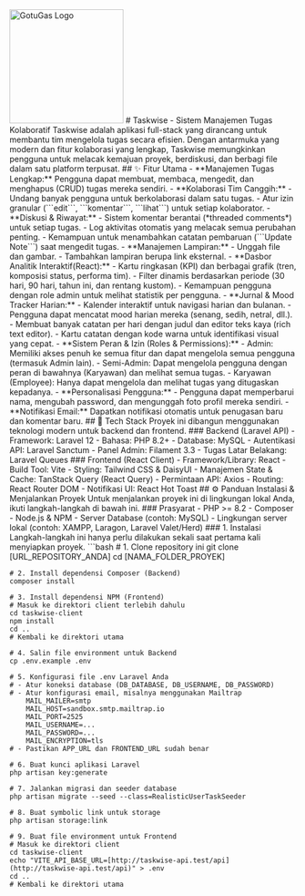 <img src="https://github.com/dewanggasz/Task-management/blob/main/taskwise-client/public/GOTUgas.svg" width="200" alt="GotuGas Logo">
# Taskwise - Sistem Manajemen Tugas Kolaboratif
Taskwise adalah aplikasi full-stack yang dirancang untuk membantu tim mengelola tugas secara efisien. Dengan antarmuka yang modern dan fitur kolaborasi yang lengkap, Taskwise memungkinkan pengguna untuk melacak kemajuan proyek, berdiskusi, dan berbagi file dalam satu platform terpusat.
## ✨ Fitur Utama
- **Manajemen Tugas Lengkap:** Pengguna dapat membuat, membaca, mengedit, dan menghapus (CRUD) tugas mereka sendiri.
- **Kolaborasi Tim Canggih:**
    - Undang banyak pengguna untuk berkolaborasi dalam satu tugas.
    - Atur izin granular (```edit```, ```komentar```, ```lihat```) untuk setiap kolaborator.
- **Diskusi & Riwayat:**
    - Sistem komentar berantai (*threaded comments*) untuk setiap tugas.
    - Log aktivitas otomatis yang melacak semua perubahan penting.
    - Kemampuan untuk menambahkan catatan pembaruan (```Update Note```) saat mengedit tugas.
- **Manajemen Lampiran:**
    - Unggah file dan gambar.
    - Tambahkan lampiran berupa link eksternal.
- **Dasbor Analitik Interaktif(React):**
    - Kartu ringkasan (KPI) dan berbagai grafik (tren, komposisi status, performa tim).
    - Filter dinamis berdasarkan periode (30 hari, 90 hari, tahun ini, dan rentang kustom).
    - Kemampuan pengguna dengan role admin untuk melihat statistik per pengguna.
- **Jurnal & Mood Tracker Harian:**
    - Kalender interaktif untuk navigasi harian dan bulanan.
    - Pengguna dapat mencatat mood harian mereka (senang, sedih, netral, dll.).
    - Membuat banyak catatan per hari dengan judul dan editor teks kaya (rich text editor).
    - Kartu catatan dengan kode warna untuk identifikasi visual yang cepat.
- **Sistem Peran & Izin (Roles & Permissions):**
    - Admin: Memiliki akses penuh ke semua fitur dan dapat mengelola semua pengguna (termasuk Admin lain).
    - Semi-Admin: Dapat mengelola pengguna dengan peran di bawahnya (Karyawan) dan melihat semua tugas.
    - Karyawan (Employee): Hanya dapat mengelola dan melihat tugas yang ditugaskan kepadanya.
- **Personalisasi Pengguna:**
    - Pengguna dapat memperbarui nama, mengubah password, dan mengunggah foto profil mereka sendiri.
- **Notifikasi Email:** Dapatkan notifikasi otomatis untuk penugasan baru dan komentar baru.
## 🚀 Tech Stack
Proyek ini dibangun menggunakan teknologi modern untuk backend dan frontend.
### Backend (Laravel API)
- Framework: Laravel 12
- Bahasa: PHP 8.2+
- Database: MySQL
- Autentikasi API: Laravel Sanctum
- Panel Admin: Filament 3.3
- Tugas Latar Belakang: Laravel Queues
### Frontend (React Client)
- Framework/Library: React
- Build Tool: Vite
- Styling: Tailwind CSS & DaisyUI
- Manajemen State & Cache: TanStack Query (React Query)
- Permintaan API: Axios
- Routing: React Router DOM
- Notifikasi UI: React Hot Toast
## ⚙️ Panduan Instalasi & Menjalankan Proyek
Untuk menjalankan proyek ini di lingkungan lokal Anda, ikuti langkah-langkah di bawah ini.
### Prasyarat
- PHP >= 8.2
- Composer
- Node.js & NPM
- Server Database (contoh: MySQL)
- Lingkungan server lokal (contoh: XAMPP, Laragon, Laravel Valet/Herd)
### 1. Instalasi
Langkah-langkah ini hanya perlu dilakukan sekali saat pertama kali menyiapkan proyek.
```bash
    # 1. Clone repository ini
    git clone [URL_REPOSITORY_ANDA]
    cd [NAMA_FOLDER_PROYEK]

    # 2. Install dependensi Composer (Backend)
    composer install

    # 3. Install dependensi NPM (Frontend)
    # Masuk ke direktori client terlebih dahulu
    cd taskwise-client
    npm install
    cd .. 
    # Kembali ke direktori utama

    # 4. Salin file environment untuk Backend
    cp .env.example .env

    # 5. Konfigurasi file .env Laravel Anda
    # - Atur koneksi database (DB_DATABASE, DB_USERNAME, DB_PASSWORD)
    # - Atur konfigurasi email, misalnya menggunakan Mailtrap
        MAIL_MAILER=smtp
        MAIL_HOST=sandbox.smtp.mailtrap.io
        MAIL_PORT=2525
        MAIL_USERNAME=...
        MAIL_PASSWORD=...
        MAIL_ENCRYPTION=tls
    # - Pastikan APP_URL dan FRONTEND_URL sudah benar

    # 6. Buat kunci aplikasi Laravel
    php artisan key:generate

    # 7. Jalankan migrasi dan seeder database
    php artisan migrate --seed --class=RealisticUserTaskSeeder

    # 8. Buat symbolic link untuk storage
    php artisan storage:link

    # 9. Buat file environment untuk Frontend
    # Masuk ke direktori client
    cd taskwise-client
    echo "VITE_API_BASE_URL=[http://taskwise-api.test/api](http://taskwise-api.test/api)" > .env
    cd ..
    # Kembali ke direktori utama
```